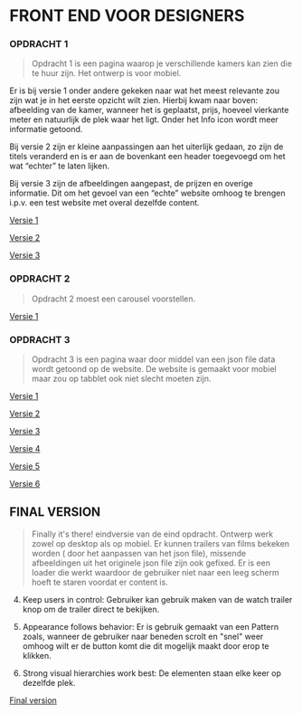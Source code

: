 # FRONT END VOOR DESIGNERS

### OPDRACHT 1
> Opdracht 1 is een pagina waarop je verschillende kamers kan zien die te huur zijn. Het ontwerp is voor mobiel.

Er is bij versie 1 onder andere gekeken naar wat het meest relevante zou zijn wat je in het eerste opzicht wilt zien. Hierbij kwam naar boven: afbeelding van de kamer, wanneer het is geplaatst, prijs, hoeveel vierkante meter en natuurlijk de plek waar het ligt. Onder het Info icon wordt meer informatie getoond.

Bij versie 2 zijn er kleine aanpassingen aan het uiterlijk gedaan, zo zijn de titels veranderd en is er aan de bovenkant een header toegevoegd om het wat “echter” te laten lijken.

Bij versie 3 zijn de afbeeldingen aangepast, de prijzen en overige informatie. Dit om het gevoel van een “echte” website omhoog te brengen i.p.v. een test website met overal dezelfde content.


[Versie 1](https://royhaarlem.github.io/FEVD/opdracht1/v1/)

[Versie 2](https://royhaarlem.github.io/FEVD/opdracht1/v2/)

[Versie 3](https://royhaarlem.github.io/FEVD/opdracht1/v3/)

### OPDRACHT 2
> Opdracht 2 moest een carousel voorstellen.

[Versie 1](https://royhaarlem.github.io/FEVD/opdracht2/v1/)

### OPDRACHT 3
> Opdracht 3 is een pagina waar door middel van een json file data wordt getoond op de website. De website is gemaakt voor mobiel maar zou op tabblet ook niet slecht moeten zijn.

[Versie 1](https://royhaarlem.github.io/FEVD/opdracht3/v1/)

[Versie 2](https://royhaarlem.github.io/FEVD/opdracht3/v2/)

[Versie 3](https://royhaarlem.github.io/FEVD/opdracht3/v3/)

[Versie 4](https://royhaarlem.github.io/FEVD/opdracht3/v4/)

[Versie 5](https://royhaarlem.github.io/FEVD/opdracht3/v5/)

[Versie 6](https://royhaarlem.github.io/FEVD/opdracht3/v6/)

## FINAL VERSION
> Finally it's there! eindversie van de eind opdracht. Ontwerp werk zowel op desktop als op mobiel. Er kunnen trailers van films bekeken worden ( door het aanpassen van het json file), missende afbeeldingen uit het originele json file zijn ook gefixed. Er is een loader die werkt waardoor de gebruiker niet naar een leeg scherm hoeft te staren voordat er content is.

04. Keep users in control: Gebruiker kan gebruik maken van de watch trailer knop om de trailer direct te bekijken.

09. Appearance follows behavior: Er is gebruik gemaakt van een Pattern zoals, wanneer de gebruiker naar beneden scrolt en "snel" weer omhoog wilt er de button komt die dit mogelijk maakt door erop te klikken.

11. Strong visual hierarchies work best: De elementen staan elke keer op dezelfde plek.

[Final version](https://royhaarlem.github.io/FEVD/opdracht3/v5-5/)



